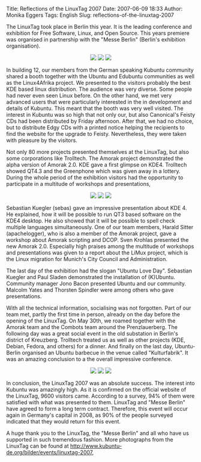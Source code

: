 Title: Reflections of the LinuxTag 2007
Date: 2007-06-09 18:33
Author: Monika Eggers
Tags: English
Slug: reflections-of-the-linuxtag-2007

The LinuxTag took place in Berlin this year. It is the leading
conference and exhibition for Free Software, Linux, and Open Source.
This years premiere was organised in partnership with the "Messe Berlin"
(Berlin's exhibition organisation).


<div align="center">

![](http://www.kubuntu-de.org/files/LT07/LinuxTag2007_001_1.jpg)
![](http://www.kubuntu-de.org/files/LT07/LinuxTag2007_004_1.jpg)
![](http://www.kubuntu-de.org/files/LT07/LinuxTag2007_005_1.jpg)

</div>


In building 12, our members from the German speaking Kubuntu community
shared a booth together with the Ubuntu and Edubuntu communities as well
as the Linux4Afrika project. We presented to the visitors probably the
best KDE based linux distribution. The audience was very diverse. Some
people had never even seen Linux before. On the other hand, we met very
advanced users that were particularly interested in the in development
and details of Kubuntu. This meant that the booth was very well visited.
The interest in Kubuntu was so high that not only our, but also
Canonical's Feisty CDs had been distributed by Friday afternoon. After
that, we had no choice, but to distribute Edgy CDs with a printed notice
helping the recipients to find the website for the upgrade to Feisty.
Nevertheless, they were taken with pleasure by the visitors.


<!--break--><!--break-->

Not only 80 more projects presented themselves at the LinuxTag, but also
some corporations like Trolltech. The Amorak project demonstrated the
alpha version of Amorak 2.0. KDE gave a first glimpse on KDE4. Trolltech
showed QT4.3 and the Greenphone which was given away in a lottery.
During the whole period of the exhibition visitors had the opportunity
to participate in a multitude of workshops and presentations,


<div align="center">

![](http://www.kubuntu-de.org/files/LT07/LinuxTag2007_012_1.jpg) ![](http://www.kubuntu-de.org/files/LT07/LinuxTag2007_041_1.jpg)
![](http://www.kubuntu-de.org/files/LT07/LinuxTag2007_032_1.jpg)

</div>


Sebastian Kuegler (sebas) gave an impressive presentation about KDE 4.
He explained, how it will be possible to run QT3 based software on the
KDE4 desktop. He also showed that it will be possible to spell check
multiple languages simultaneously. One of our team members, Harald
Sitter (apachelogger), who is also a member of the Amorak project, gave
a workshop about Amorak scripting and DCOP. Sven Krohlas presented the
new Amorak 2.0. Especially high praises among the multitude of workshops
and presentations was given to a report about the LiMux project, which
is the Linux migration for Munich's City Council and Administration.


The last day of the exhibition had the slogan "Ubuntu Love Day".
Sebastian Kuegler and Paul Sladen demonstrated the installation of
(K)Ubuntu. Community manager Jono Bacon presented Ubuntu and our
community. Malcolm Yates and Thorsten Spindler were among others who
gave presentations.


With all the technical information, socialising was not forgotten. Part
of our team met, partly the first time in person, already on the day
before the opening of the LinuxTag. On May 30th, we roamed together with
the Amorak team and the Combots team around the Prenzlauerberg. The
following day was a great social event in the old substation in Berlin's
district of Kreuzberg. Trolltech treated us as well as other projects
(KDE, Debian, Fedora, and others) for a dinner. And finally on the last
day, Ubuntu-Berlin organised an Ubuntu barbecue in the venue called
"Kulturfabrik". It was an amazing conclusion to a the overall impressive
conference.


<div align="center">

![](http://www.kubuntu-de.org/files/LT07/LinuxTag2007_072_1.jpg)
![](http://www.kubuntu-de.org/files/LT07/LinuxTag2007_066_1.jpg)
![](http://www.kubuntu-de.org/files/LT07/LinuxTag2007_075_1.jpg)

</div>


In conclusion, the LinuxTag 2007 was an absolute success. The interest
into Kubuntu was amazingly high. As it is confirmed on the official
website of the LinuxTag, 9600 visitors came. According to a survey, 94%
of them were satisfied with what was presented to them. LinuxTag and
"Messe Berlin" have agreed to form a long term contract. Therefore, this
event will occur again in Germany's capital in 2008, as 90% of the
people surveyed indicated that they would return for this event.


A huge thank you to the LinuxTag, the "Messe Berlin" and all who have us
supported in such tremendous fashion. More photographs from the LinuxTag
can be found at <http://www.kubuntu-de.org/bilder/events/linuxtag-2007>,



